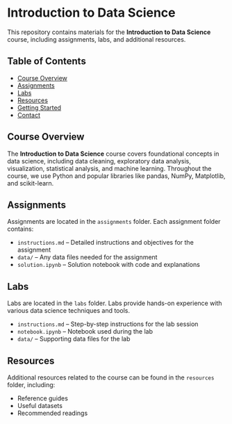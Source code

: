# Introduction to Data Science

This repository contains materials for the **Introduction to Data Science** course, including assignments, labs, and additional resources.

## Table of Contents
- [Course Overview](#course-overview)
- [Assignments](#assignments)
- [Labs](#labs)
- [Resources](#resources)
- [Getting Started](#getting-started)
- [Contact](#contact)

## Course Overview
The **Introduction to Data Science** course covers foundational concepts in data science, including data cleaning, exploratory data analysis, visualization, statistical analysis, and machine learning. Throughout the course, we use Python and popular libraries like pandas, NumPy, Matplotlib, and scikit-learn.

## Assignments
Assignments are located in the `assignments` folder. Each assignment folder contains:
- `instructions.md` – Detailed instructions and objectives for the assignment
- `data/` – Any data files needed for the assignment
- `solution.ipynb` – Solution notebook with code and explanations

## Labs
Labs are located in the `labs` folder. Labs provide hands-on experience with various data science techniques and tools.
- `instructions.md` – Step-by-step instructions for the lab session
- `notebook.ipynb` – Notebook used during the lab
- `data/` – Supporting data files for the lab

## Resources
Additional resources related to the course can be found in the `resources` folder, including:
- Reference guides
- Useful datasets
- Recommended readings

